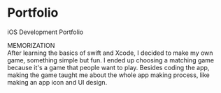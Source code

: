 # Portfolio
iOS Development Portfolio

MEMORIZATION
<br/>
After learning the basics of swift and Xcode, I decided to make my own game, something simple but fun. I ended up choosing a matching game because it's a game that people want to play. Besides coding the app, making the game taught me about the whole app making process, like making an app icon and UI design.
